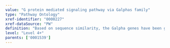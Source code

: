 ```yaml
---
value: "G protein mediated signaling pathway via Galphas family"
type: "Pathway Ontology"
xref-identifier: "0000227"
xref-dataSource: "PW"
definition: "Based on sequence similarity, the Galpha genes have been grouped into four classes. Exchange of GDP to GTP promoted through binding to receptors dissociates the heterotrimeric Galpa/beta/gamma complex. GTP-bound Galpha can then interact with downstream effectors. Lipid modification of Galpha regulates membrane localization and interactions with specific effectors."
level: "Level 4+"
parents: ['0001539']
---
```

